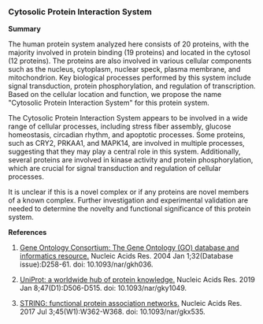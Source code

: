 ### Cytosolic Protein Interaction System

**Summary**

The human protein system analyzed here consists of 20 proteins, with the majority involved in protein binding (19 proteins) and located in the cytosol (12 proteins). The proteins are also involved in various cellular components such as the nucleus, cytoplasm, nuclear speck, plasma membrane, and mitochondrion. Key biological processes performed by this system include signal transduction, protein phosphorylation, and regulation of transcription. Based on the cellular location and function, we propose the name "Cytosolic Protein Interaction System" for this protein system.

The Cytosolic Protein Interaction System appears to be involved in a wide range of cellular processes, including stress fiber assembly, glucose homeostasis, circadian rhythm, and apoptotic processes. Some proteins, such as CRY2, PRKAA1, and MAPK14, are involved in multiple processes, suggesting that they may play a central role in this system. Additionally, several proteins are involved in kinase activity and protein phosphorylation, which are crucial for signal transduction and regulation of cellular processes.

It is unclear if this is a novel complex or if any proteins are novel members of a known complex. Further investigation and experimental validation are needed to determine the novelty and functional significance of this protein system.

**References**

1. [Gene Ontology Consortium: The Gene Ontology (GO) database and informatics resource.](https://academic.oup.com/nar/article/32/suppl_1/D258/2505269) Nucleic Acids Res. 2004 Jan 1;32(Database issue):D258-61. doi: 10.1093/nar/gkh036.

2. [UniProt: a worldwide hub of protein knowledge.](https://academic.oup.com/nar/article/47/D1/D506/5146203) Nucleic Acids Res. 2019 Jan 8;47(D1):D506-D515. doi: 10.1093/nar/gky1049.

3. [STRING: functional protein association networks.](https://academic.oup.com/nar/article/45/W1/W362/3787862) Nucleic Acids Res. 2017 Jul 3;45(W1):W362-W368. doi: 10.1093/nar/gkx535.